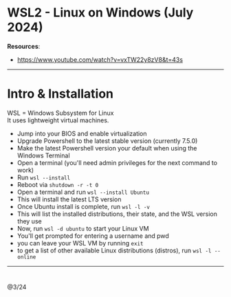 # WSL2 - Linux on Windows (July 2024)

**Resources**:
- https://www.youtube.com/watch?v=vxTW22y8zV8&t=43s

---

# Intro & Installation

WSL = Windows Subsystem for Linux  
It uses lightweight virtual machines.

- Jump into your BIOS and enable virtualization
- Upgrade Powershell to the latest stable version (currently 7.5.0)
- Make the latest Powershell version your default when using the Windows Terminal
- Open a terminal (you'll need admin privileges for the next command to work)
- Run `wsl --install` 
- Reboot via `shutdown -r -t 0`
- Open a terminal and run `wsl --install Ubuntu`
- This will install the latest LTS version
- Once Ubuntu install is complete, run `wsl -l -v`
- This will list the installed distributions, their state, and the WSL version they use
- Now, run `wsl -d ubuntu` to start your Linux VM
- You'll get prompted for entering a username and pwd
- you can leave your WSL VM by running `exit`
- to get a list of other available Linux distributions (distros), run `wsl -l --online`

---

# 


@3/24
